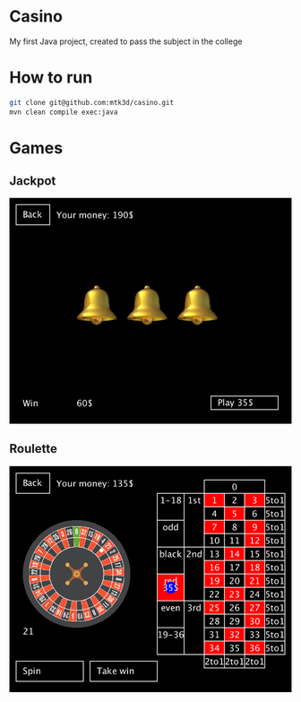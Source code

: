 # Casino
My first Java project, created to pass the subject in the college

# How to run
```bash
git clone git@github.com:mtk3d/casino.git
mvn clean compile exec:java
```

# Games
## Jackpot
![Jackpot](./images/jackpot.png)
## Roulette
![Roulette](./images/roulette.png)